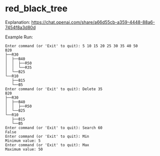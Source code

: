 # red_black_tree

Explanation: https://chat.openai.com/share/a66d55cb-a359-4448-88a6-7454f8a3d80d

Example Run:

```
Enter command (or 'Exit' to quit): 5 10 15 20 25 30 35 40 50
B20
├──R30
│  ├──B40
│  │  ├──R50
│  │  └──R35
│  └──B25
└──R10
   ├──B15
   └──B5
Enter command (or 'Exit' to quit): Delete 35
B20
├──R30
│  ├──B40
│  │  ├──R50
│  └──B25
└──R10
   ├──B15
   └──B5
Enter command (or 'Exit' to quit): Search 60
False
Enter command (or 'Exit' to quit): Min 
Minimum value: 5
Enter command (or 'Exit' to quit): Max
Maximum value: 50
```
